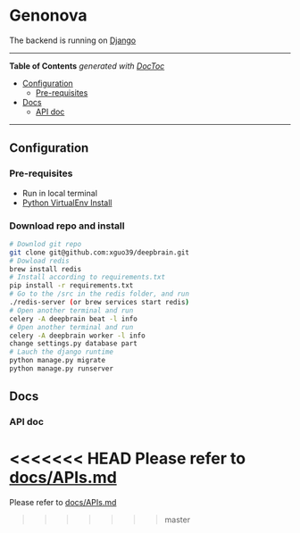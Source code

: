 
Genonova
==============================
The backend is running on [Django](https://www.djangoproject.com/)

----------------------------------------------------------------------------------------------
<!-- START doctoc generated TOC please keep comment here to allow auto update -->
<!-- DON'T EDIT THIS SECTION, INSTEAD RE-RUN doctoc TO UPDATE -->
**Table of Contents**  *generated with [DocToc](https://github.com/thlorenz/doctoc)*

- [Configuration](#configuration)
  - [Pre-requisites](#pre-requisites)
- [Docs](#docs)
  - [API doc](#api-doc)

<!-- END doctoc generated TOC please keep comment here to allow auto update -->
----------------------------------------------------------------------------------------------

Configuration
--------------
### Pre-requisites
* Run in local terminal
* [Python VirtualEnv Install](https://virtualenv.pypa.io/en/stable/installation/)
### Download repo and install
```bash
# Downlod git repo
git clone git@github.com:xguo39/deepbrain.git
# Dowload redis
brew install redis
# Install according to requirements.txt
pip install -r requirements.txt
# Go to the /src in the redis folder, and run
./redis-server (or brew services start redis)
# Open another terminal and run
celery -A deepbrain beat -l info
# Open another terminal and run
celery -A deepbrain worker -l info
change settings.py database part
# Lauch the django runtime
python manage.py migrate
python manage.py runserver
```

Docs
--------------
### API doc
<<<<<<< HEAD
Please refer to [docs/APIs.md](https://github.com/xguo39/deepbrain/blob/front-end/docs/APIs.md)
=======
Please refer to [docs/APIs.md](https://github.com/xguo39/deepbrain/blob/master/docs/APIs.md)
>>>>>>> master
